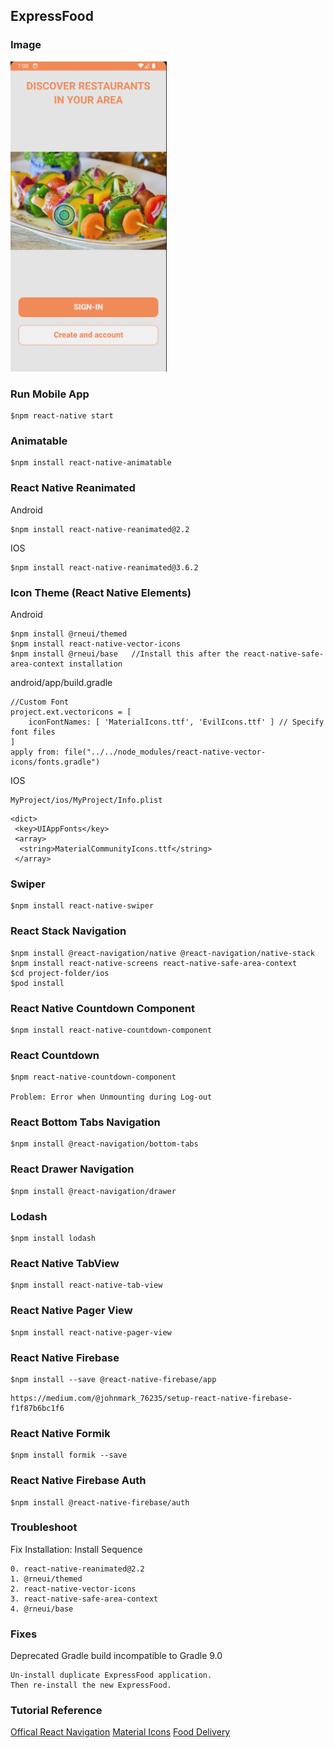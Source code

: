 ## ExpressFood

### Image
<img src="https://github.com/pollyolly/ExpressFood/blob/main/iexpress_food.png" width=250 />

### Run Mobile App
```
$npm react-native start
```
### Animatable
```
$npm install react-native-animatable
```
### React Native Reanimated
Android
```
$npm install react-native-reanimated@2.2
```
IOS
```
$npm install react-native-reanimated@3.6.2
```
### Icon Theme (React Native Elements)
Android
```
$npm install @rneui/themed
$npm install react-native-vector-icons
$npm install @rneui/base   //Install this after the react-native-safe-area-context installation
```
android/app/build.gradle
```
//Custom Font
project.ext.vectoricons = [
    iconFontNames: [ 'MaterialIcons.ttf', 'EvilIcons.ttf' ] // Specify font files
]
apply from: file("../../node_modules/react-native-vector-icons/fonts.gradle")
```
IOS
```
MyProject/ios/MyProject/Info.plist
```
```
<dict>
 <key>UIAppFonts</key>
 <array>
  <string>MaterialCommunityIcons.ttf</string>
 </array>

```
### Swiper
```
$npm install react-native-swiper
```
### React Stack Navigation
```
$npm install @react-navigation/native @react-navigation/native-stack
$npm install react-native-screens react-native-safe-area-context
$cd project-folder/ios
$pod install
```
### React Native Countdown Component
```
$npm install react-native-countdown-component
```
### React Countdown
```
$npm react-native-countdown-component

Problem: Error when Unmounting during Log-out
```
### React Bottom Tabs Navigation
```
$npm install @react-navigation/bottom-tabs
```
### React Drawer Navigation
```
$npm install @react-navigation/drawer
```
### Lodash 
```
$npm install lodash
```
### React Native TabView
```
$npm install react-native-tab-view
```
### React Native Pager View
```
$npm install react-native-pager-view
```
### React Native Firebase
```
$npm install --save @react-native-firebase/app
```
```
https://medium.com/@johnmark_76235/setup-react-native-firebase-f1f87b6bc1f6
```
### React Native Formik
```
$npm install formik --save
```
### React Native Firebase Auth
```
$npm install @react-native-firebase/auth
```
### Troubleshoot
Fix Installation: Install Sequence
```
0. react-native-reanimated@2.2
1. @rneui/themed
2. react-native-vector-icons
3. react-native-safe-area-context
4. @rneui/base
```
### Fixes
Deprecated Gradle build incompatible to Gradle 9.0
```
Un-install duplicate ExpressFood application. 
Then re-install the new ExpressFood.
```

### Tutorial Reference
[Offical React Navigation](https://reactnative.dev/docs/navigation)
[Material Icons](https://fonts.google.com/icons?icon.query=arrow)
[Food Delivery](https://www.youtube.com/playlist?list=PLAP1EsuzlGNJYvsJzRE8owOzWEhIuZe3i)
